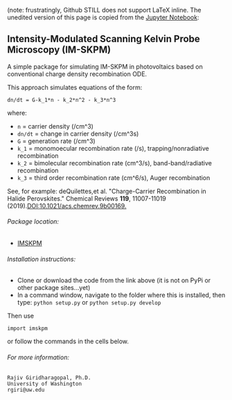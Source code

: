 (note: frustratingly, Github STILL does not support LaTeX inline. The unedited version of this page is copied from the [Jupyter Notebook](https://github.com/rajgiriUW/imskpm/blob/main/imskpm/notebooks/IM-SKPM.ipynb): 

## Intensity-Modulated Scanning Kelvin Probe Microscopy (IM-SKPM)

A simple package for simulating IM-SKPM in photovoltaics based on conventional charge density recombination ODE. 

This approach simulates equations of the form:

```
dn/dt = G-k_1*n - k_2*n^2 - k_3*n^3
```
where:
* ```n``` = carrier density (/cm^3)
* ```dn/dt``` = change in carrier density (/cm^3s)
* ```G``` = generation rate (/cm^3)
* ```k_1``` = monomoecular recombination rate (/s), trapping/nonradiative recombination
* ```k_2``` = bimolecular recombination rate (cm^3/s), band-band/radiative recombination
* ```k_3``` = third order recombination rate (cm^6/s), Auger recombination

See, for example:
deQuilettes,et al. "Charge-Carrier Recombination in Halide Perovskites." Chemical Reviews **119**, 11007-11019 (2019).[DOI:10.1021/acs.chemrev.9b00169.](https://doi.org/10.1021/acs.chemrev.9b00169)

###### Package location:
* [IMSKPM](https://github.com/rajgiriUW/imskpm/)

###### Installation instructions:

* Clone or download the code from the link above (it is not on PyPi or other package sites...yet)
* In a command window, navigate to the folder where this is installed, then type:
```python setup.py```
or 
```python setup.py develop```

Then use 

```import imskpm``` 

or follow the commands in the cells below.

###### For more information:
```
Rajiv Giridharagopal, Ph.D.
University of Washington
rgiri@uw.edu
```


